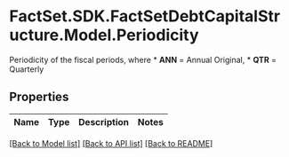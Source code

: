 # FactSet.SDK.FactSetDebtCapitalStructure.Model.Periodicity
Periodicity of the fiscal periods, where   * **ANN** = Annual Original,   * **QTR** = Quarterly 

## Properties

Name | Type | Description | Notes
------------ | ------------- | ------------- | -------------

[[Back to Model list]](../README.md#documentation-for-models) [[Back to API list]](../README.md#documentation-for-api-endpoints) [[Back to README]](../README.md)

